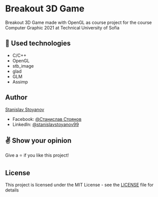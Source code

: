 # Breakout 3D Game
Breakout 3D Game made with OpenGL as course project for the course Computer Graphic 2021 at Technical University of Sofia 

## :hammer: Used technologies
* C/C++
* OpenGL
* stb_image
* glad
* GLM
* Assimp

## Author

[Stanislav Stoyanov](https://github.com/stanislavstoyanov99)
- Facebook: [@Станислав Стоянов](https://www.facebook.com/profile.php?id=100000714808058)
- LinkedIn: [@stanislavstoyanov99](https://www.linkedin.com/in/stanislavstoyanov99/)

## :v: Show your opinion

Give a :star: if you like this project!

## License

This project is licensed under the MIT License - see the [LICENSE](LICENSE) file for details
